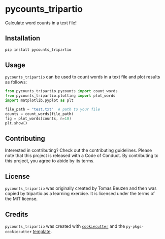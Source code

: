 # pycounts_tripartio

Calculate word counts in a text file!

## Installation

```bash
pip install pycounts_tripartio
```

## Usage

`pycounts_tripartio` can be used to count words in a text file and plot results
as follows:

```python
from pycounts_tripartio.pycounts import count_words
from pycounts_tripartio.plotting import plot_words
import matplotlib.pyplot as plt

file_path = "test.txt"  # path to your file
counts = count_words(file_path)
fig = plot_words(counts, n=10)
plt.show()
```

## Contributing

Interested in contributing? Check out the contributing guidelines. 
Please note that this project is released with a Code of Conduct. 
By contributing to this project, you agree to abide by its terms.

## License

`pycounts_tripartio` was originally created by Tomas Beuzen and then was copied by tripartio as a learning exercise. It is licensed under the terms of the MIT license.

## Credits

`pycounts_tripartio` was created with 
[`cookiecutter`](https://cookiecutter.readthedocs.io/en/latest/) and 
the `py-pkgs-cookiecutter` 
[template](https://github.com/py-pkgs/py-pkgs-cookiecutter).